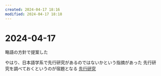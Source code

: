 ```yaml
---
created: 2024-04-17 18:16
modified: 2024-04-17 18:18
---
```


# 2024-04-17

略語の方針で提案した

やはり、日本語学系で先行研究があるのではないかという指摘があった
先行研究を調べておくというのが宿題となる
[先行研究](先行研究.md)

